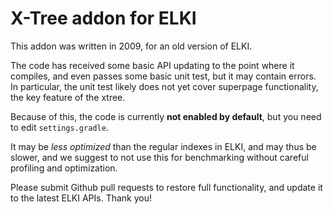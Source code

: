 X-Tree addon for ELKI
=====================

This addon was written in 2009, for an old version of ELKI.

The code has received some basic API updating to the point where it compiles,
and even passes some basic unit test, but it may contain errors. In particular,
the unit test likely does not yet cover superpage functionality, the key feature
of the xtree.

Because of this, the code is currently **not enabled by default**, but you need
to edit `settings.gradle`.

It may be *less optimized* than the regular indexes in ELKI, and may thus
be slower, and we suggest to not use this for benchmarking without careful
profiling and optimization.

Please submit Github pull requests to restore full functionality, 
and update it to the latest ELKI APIs. Thank you!
